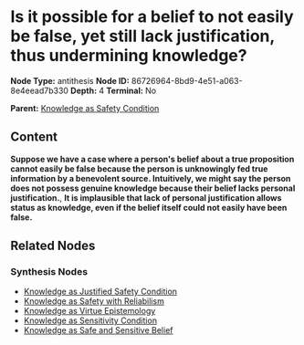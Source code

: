 # Is it possible for a belief to not easily be false, yet still lack justification, thus undermining knowledge?

**Node Type:** antithesis
**Node ID:** 86726964-8bd9-4e51-a063-8e4eead7b330
**Depth:** 4
**Terminal:** No

**Parent:** [Knowledge as Safety Condition](knowledge-as-safety-condition-synthesis-b69d9034-890f-46ba-81d5-f983893ab9bd.md)

## Content

**Suppose we have a case where a person's belief about a true proposition cannot easily be false because the person is unknowingly fed true information by a benevolent source. Intuitively, we might say the person does not possess genuine knowledge because their belief lacks personal justification.**, **It is implausible that lack of personal justification allows status as knowledge, even if the belief itself could not easily have been false.**

## Related Nodes

### Synthesis Nodes

- [Knowledge as Justified Safety Condition](knowledge-as-justified-safety-condition-synthesis-1263b405-2cfb-4fdb-abf8-f21a8e1a582c.md)
- [Knowledge as Safety with Reliabilism](knowledge-as-safety-with-reliabilism-synthesis-1d656b60-f9fa-46ed-bce5-d697e2b8a789.md)
- [Knowledge as Virtue Epistemology](knowledge-as-virtue-epistemology-synthesis-7286ce4f-78a7-41b9-93f3-438d15417d5b.md)
- [Knowledge as Sensitivity Condition](knowledge-as-sensitivity-condition-synthesis-03953cfe-8f74-4319-a009-7f9f2f9ea648.md)
- [Knowledge as Safe and Sensitive Belief](knowledge-as-safe-and-sensitive-belief-synthesis-35adc58a-8990-4aea-b301-bebd960697de.md)
